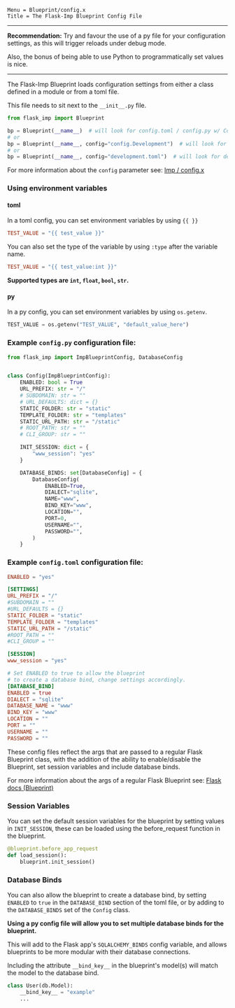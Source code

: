 ```
Menu = Blueprint/config.x
Title = The Flask-Imp Blueprint Config File
```

---

**Recommendation:** Try and favour the use of a py file for your
configuration settings, as this will trigger reloads under
debug mode.

Also, the bonus of being able to use Python to programmatically
set values is nice.

---

The Flask-Imp Blueprint loads configuration settings from either a class
defined in a module or from a toml file.

This file needs to sit next to the `__init__.py` file.

```python
from flask_imp import Blueprint

bp = Blueprint(__name__)  # will look for config.toml / config.py w/ Config class
# or
bp = Blueprint(__name__, config="config.Development")  # will look for Development class in config.py
# or
bp = Blueprint(__name__, config="development.toml")  # will look for development.toml file
```

For more information about the `config` parameter see: [Imp / config.x](Imp-config-x.html)

### Using environment variables

#### toml

In a toml config, you can set environment variables by using `{{ }}`

```toml
TEST_VALUE = "{{ test_value }}"
```

You can also set the type of the variable by using `:type` after the variable name.

```toml
TEST_VALUE = "{{ test_value:int }}"
```

**Supported types are `int`, `float`, `bool`, `str`.**

#### py

In a py config, you can set environment variables by using `os.getenv`.

```python
TEST_VALUE = os.getenv("TEST_VALUE", "default_value_here")
```

### Example `config.py` configuration file:

```python
from flask_imp import ImpBlueprintConfig, DatabaseConfig


class Config(ImpBlueprintConfig):
    ENABLED: bool = True
    URL_PREFIX: str = "/"
    # SUBDOMAIN: str = ""
    # URL_DEFAULTS: dict = {}
    STATIC_FOLDER: str = "static"
    TEMPLATE_FOLDER: str = "templates"
    STATIC_URL_PATH: str = "/static"
    # ROOT_PATH: str = ""
    # CLI_GROUP: str = ""

    INIT_SESSION: dict = {
        "www_session": "yes"
    }

    DATABASE_BINDS: set[DatabaseConfig] = {
        DatabaseConfig(
            ENABLED=True,
            DIALECT="sqlite",
            NAME="www",
            BIND_KEY="www",
            LOCATION="",
            PORT=0,
            USERNAME="",
            PASSWORD="",
        )
    }
```

### Example `config.toml` configuration file:

```toml
ENABLED = "yes"

[SETTINGS]
URL_PREFIX = "/"
#SUBDOMAIN = ""
#URL_DEFAULTS = {}
STATIC_FOLDER = "static"
TEMPLATE_FOLDER = "templates"
STATIC_URL_PATH = "/static"
#ROOT_PATH = ""
#CLI_GROUP = ""

[SESSION]
www_session = "yes"

# Set ENABLED to true to allow the blueprint
# to create a database bind, change settings accordingly.
[DATABASE_BIND]
ENABLED = true
DIALECT = "sqlite"
DATABASE_NAME = "www"
BIND_KEY = "www"
LOCATION = ""
PORT = ""
USERNAME = ""
PASSWORD = ""
```

These config files reflect the args that are passed to a regular Flask Blueprint class,
with the addition of the ability to enable/disable the Blueprint, set session variables and
include database binds.

For more information about the args of a regular Flask Blueprint see:
[Flask docs (Blueprint)](https://flask.palletsprojects.com/en/3.0.x/api/#flask.Blueprint)

### Session Variables

You can set the default session variables for the blueprint by setting values in `INIT_SESSION`, these can be loaded
using the before_request function in the blueprint.

```python
@blueprint.before_app_request
def load_session():
    blueprint.init_session()
```

### Database Binds

You can also allow the blueprint to create a database bind, by setting `ENABLED` to `true` in the `DATABASE_BIND`
section of the toml file, or by adding to the `DATABASE_BINDS` set of the `Config` class.

**Using a py config file will allow you to set multiple database binds for the blueprint.**

This will add to the Flask app's `SQLALCHEMY_BINDS` config variable, and allows blueprints to be more modular
with their database connections.

Including the attribute `__bind_key__` in the blueprint's model(s) will match the model to the database bind.

```python
class User(db.Model):
    __bind_key__ = "example"
    ...
```
